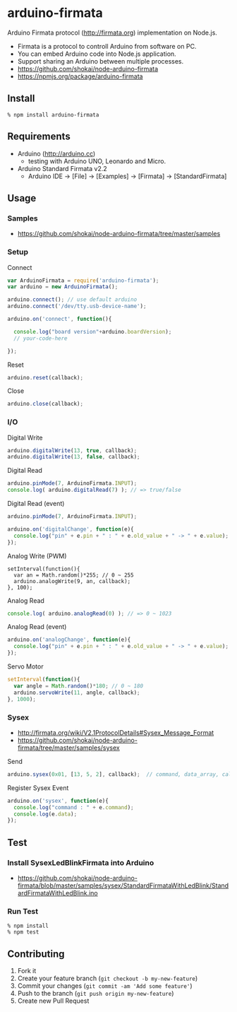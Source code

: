 arduino-firmata
===============
Arduino Firmata protocol (http://firmata.org) implementation on Node.js.

- Firmata is a protocol to controll Arduino from software on PC.
- You can embed Arduino code into Node.js application.
- Support sharing an Arduino between multiple processes.
- https://github.com/shokai/node-arduino-firmata
- https://npmjs.org/package/arduino-firmata


Install
-------

    % npm install arduino-firmata


Requirements
------------

* Arduino (http://arduino.cc)
  * testing with Arduino UNO, Leonardo and Micro.
* Arduino Standard Firmata v2.2
  * Arduino IDE -> [File] -> [Examples] -> [Firmata] -> [StandardFirmata]


Usage
-----

### Samples

- https://github.com/shokai/node-arduino-firmata/tree/master/samples

### Setup

Connect
```javascript
var ArduinoFirmata = require('arduino-firmata');
var arduino = new ArduinoFirmata();

arduino.connect(); // use default arduino
arduino.connect('/dev/tty.usb-device-name');

arduino.on('connect', function(){

  console.log("board version"+arduino.boardVersion);
  // your-code-here

});
```

Reset
```javascript
arduino.reset(callback);
```

Close
```javascript
arduino.close(callback);
```


### I/O

Digital Write
```javascript
arduino.digitalWrite(13, true, callback);
arduino.digitalWrite(13, false, callback);
```

Digital Read
```javascript
arduino.pinMode(7, ArduinoFirmata.INPUT);
console.log( arduino.digitalRead(7) ); // => true/false
```

Digital Read (event)
```javascript
arduino.pinMode(7, ArduinoFirmata.INPUT);

arduino.on('digitalChange', function(e){
  console.log("pin" + e.pin + " : " + e.old_value + " -> " + e.value);
});
```

Analog Write (PWM)
```
setInterval(function(){
  var an = Math.random()*255; // 0 ~ 255
  arduino.analogWrite(9, an, callback);
}, 100);
```

Analog Read
```javascript
console.log( arduino.analogRead(0) ); // => 0 ~ 1023
```

Analog Read (event)
```javascript
arduino.on('analogChange', function(e){
  console.log("pin" + e.pin + " : " + e.old_value + " -> " + e.value);
});
```

Servo Motor
```javascript
setInterval(function(){
  var angle = Math.random()*180; // 0 ~ 180
  arduino.servoWrite(11, angle, callback);
}, 1000);
```

### Sysex

- http://firmata.org/wiki/V2.1ProtocolDetails#Sysex_Message_Format
- https://github.com/shokai/node-arduino-firmata/tree/master/samples/sysex

Send
```javascript
arduino.sysex(0x01, [13, 5, 2], callback);  // command, data_array, callback
```

Register Sysex Event
```javascript
arduino.on('sysex', function(e){
  console.log("command : " + e.command);
  console.log(e.data);
});
```


Test
----

### Install SysexLedBlinkFirmata into Arduino

* https://github.com/shokai/node-arduino-firmata/blob/master/samples/sysex/StandardFirmataWithLedBlink/StandardFirmataWithLedBlink.ino


### Run Test

    % npm install
    % npm test


Contributing
------------
1. Fork it
2. Create your feature branch (`git checkout -b my-new-feature`)
3. Commit your changes (`git commit -am 'Add some feature'`)
4. Push to the branch (`git push origin my-new-feature`)
5. Create new Pull Request
